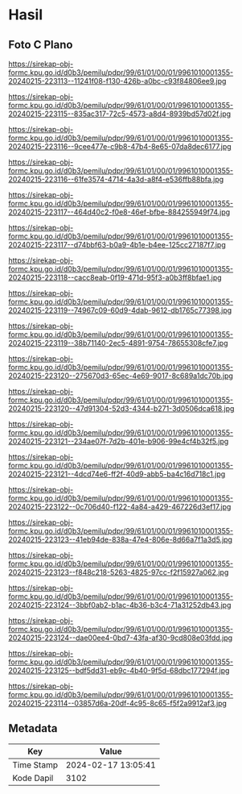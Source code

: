 # Hasil

## Foto C Plano

https://sirekap-obj-formc.kpu.go.id/d0b3/pemilu/pdpr/99/61/01/00/01/9961010001355-20240215-223113--11241f08-f130-426b-a0bc-c93f84806ee9.jpg

https://sirekap-obj-formc.kpu.go.id/d0b3/pemilu/pdpr/99/61/01/00/01/9961010001355-20240215-223115--835ac317-72c5-4573-a8d4-8939bd57d02f.jpg

https://sirekap-obj-formc.kpu.go.id/d0b3/pemilu/pdpr/99/61/01/00/01/9961010001355-20240215-223116--9cee477e-c9b8-47b4-8e65-07da8dec6177.jpg

https://sirekap-obj-formc.kpu.go.id/d0b3/pemilu/pdpr/99/61/01/00/01/9961010001355-20240215-223116--61fe3574-4714-4a3d-a8f4-e536ffb88bfa.jpg

https://sirekap-obj-formc.kpu.go.id/d0b3/pemilu/pdpr/99/61/01/00/01/9961010001355-20240215-223117--464d40c2-f0e8-46ef-bfbe-884255949f74.jpg

https://sirekap-obj-formc.kpu.go.id/d0b3/pemilu/pdpr/99/61/01/00/01/9961010001355-20240215-223117--d74bbf63-b0a9-4b1e-b4ee-125cc27187f7.jpg

https://sirekap-obj-formc.kpu.go.id/d0b3/pemilu/pdpr/99/61/01/00/01/9961010001355-20240215-223118--cacc8eab-0f19-471d-95f3-a0b3ff8bfae1.jpg

https://sirekap-obj-formc.kpu.go.id/d0b3/pemilu/pdpr/99/61/01/00/01/9961010001355-20240215-223119--74967c09-60d9-4dab-9612-db1765c77398.jpg

https://sirekap-obj-formc.kpu.go.id/d0b3/pemilu/pdpr/99/61/01/00/01/9961010001355-20240215-223119--38b71140-2ec5-4891-9754-78655308cfe7.jpg

https://sirekap-obj-formc.kpu.go.id/d0b3/pemilu/pdpr/99/61/01/00/01/9961010001355-20240215-223120--275670d3-65ec-4e69-9017-8c689a1dc70b.jpg

https://sirekap-obj-formc.kpu.go.id/d0b3/pemilu/pdpr/99/61/01/00/01/9961010001355-20240215-223120--47d91304-52d3-4344-b271-3d0506dca618.jpg

https://sirekap-obj-formc.kpu.go.id/d0b3/pemilu/pdpr/99/61/01/00/01/9961010001355-20240215-223121--234ae07f-7d2b-401e-b906-99e4cf4b32f5.jpg

https://sirekap-obj-formc.kpu.go.id/d0b3/pemilu/pdpr/99/61/01/00/01/9961010001355-20240215-223121--4dcd74e6-ff2f-40d9-abb5-ba4c16d718c1.jpg

https://sirekap-obj-formc.kpu.go.id/d0b3/pemilu/pdpr/99/61/01/00/01/9961010001355-20240215-223122--0c706d40-f122-4a84-a429-467226d3ef17.jpg

https://sirekap-obj-formc.kpu.go.id/d0b3/pemilu/pdpr/99/61/01/00/01/9961010001355-20240215-223123--41eb94de-838a-47e4-806e-8d66a7f1a3d5.jpg

https://sirekap-obj-formc.kpu.go.id/d0b3/pemilu/pdpr/99/61/01/00/01/9961010001355-20240215-223123--f848c218-5263-4825-97cc-f2f15927a062.jpg

https://sirekap-obj-formc.kpu.go.id/d0b3/pemilu/pdpr/99/61/01/00/01/9961010001355-20240215-223124--3bbf0ab2-b1ac-4b36-b3c4-71a31252db43.jpg

https://sirekap-obj-formc.kpu.go.id/d0b3/pemilu/pdpr/99/61/01/00/01/9961010001355-20240215-223124--dae00ee4-0bd7-43fa-af30-9cd808e03fdd.jpg

https://sirekap-obj-formc.kpu.go.id/d0b3/pemilu/pdpr/99/61/01/00/01/9961010001355-20240215-223125--bdf5dd31-eb9c-4b40-9f5d-68dbc177294f.jpg

https://sirekap-obj-formc.kpu.go.id/d0b3/pemilu/pdpr/99/61/01/00/01/9961010001355-20240215-223114--03857d6a-20df-4c95-8c65-f5f2a9912af3.jpg


## Metadata

| Key        | Value               |
| ---------- | ------------------- |
| Time Stamp | 2024-02-17 13:05:41 |
| Kode Dapil | 3102                |



